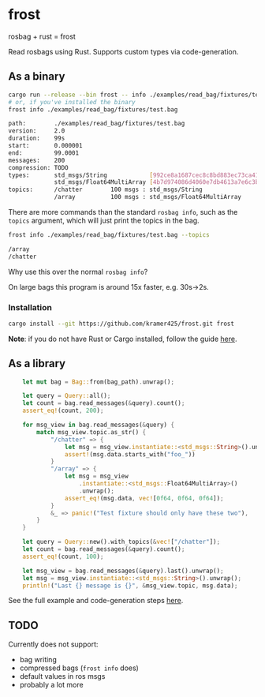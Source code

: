 # frost
rosbag + rust = frost

Read rosbags using Rust. Supports custom types via code-generation.

## As a binary

```bash
cargo run --release --bin frost -- info ./examples/read_bag/fixtures/test.bag
# or, if you've installed the binary
frost info ./examples/read_bag/fixtures/test.bag
```
```bash
path:        ./examples/read_bag/fixtures/test.bag
version:     2.0
duration:    99s
start:       0.000001
end:         99.0001
messages:    200
compression: TODO
types:       std_msgs/String            [992ce8a1687cec8c8bd883ec73ca41d1]
             std_msgs/Float64MultiArray [4b7d974086d4060e7db4613a7e6c3ba4]
topics:      /chatter        100 msgs : std_msgs/String
             /array          100 msgs : std_msgs/Float64MultiArray
```

There are more commands than the standard `rosbag info`, such as the `topics` argument, which will just print the topics in the bag.
```bash
frost info ./examples/read_bag/fixtures/test.bag --topics
```
```bash
/array
/chatter
```

Why use this over the normal `rosbag info`?

On large bags this program is around 15x faster, e.g. 30s->2s. 


### Installation

```bash
cargo install --git https://github.com/kramer425/frost.git frost
```

**Note**: if you do not have Rust or Cargo installed, follow the guide [here](https://www.rust-lang.org/tools/install).


## As a library

```rust
    let mut bag = Bag::from(bag_path).unwrap();

    let query = Query::all();
    let count = bag.read_messages(&query).count();
    assert_eq!(count, 200);

    for msg_view in bag.read_messages(&query) {
        match msg_view.topic.as_str() {
            "/chatter" => {
                let msg = msg_view.instantiate::<std_msgs::String>().unwrap();
                assert!(msg.data.starts_with("foo_"))
            }
            "/array" => {
                let msg = msg_view
                    .instantiate::<std_msgs::Float64MultiArray>()
                    .unwrap();
                assert_eq!(msg.data, vec![0f64, 0f64, 0f64]);
            }
            &_ => panic!("Test fixture should only have these two"),
        }
    }

    let query = Query::new().with_topics(&vec!["/chatter"]);
    let count = bag.read_messages(&query).count();
    assert_eq!(count, 100);

    let msg_view = bag.read_messages(&query).last().unwrap();
    let msg = msg_view.instantiate::<std_msgs::String>().unwrap();
    println!("Last {} message is {}", &msg_view.topic, msg.data);
```

See the full example and code-generation steps [here](examples/read_bag/README.md).

## TODO

Currently does not support:
- bag writing
- compressed bags (`frost info` does)
- default values in ros msgs
- probably a lot more
